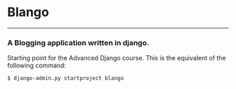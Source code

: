 # Blango

---
### A Blogging application written in django.

Starting point for the Advanced Django course. This is the equivalent of the following command:

```bash
$ django-admin.py startproject blango
```

